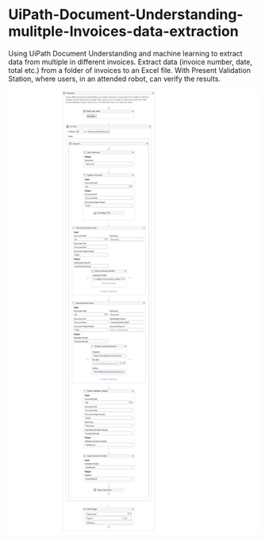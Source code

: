 # UiPath-Document-Understanding-mulitple-Invoices-data-extraction

Using UiPath Document Understanding and machine learning to extract data from multiple in different invoices. 
Extract data (invoice number, date, total etc.) from a folder of invoices to an Excel file. 
With Present Validation Station, where users, in an attended robot, can verify the results.

![alt text](https://github.com/bacdillon/UiPath-Document-Understanding-mulitple-Invoices-data-extraction/blob/main/Document%20Understanding%2BMachine%20Learning.png)
